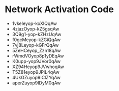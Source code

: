 # Network Activation Code
* 1vkeIeyop-koXIQqAw
* 4zjazOyop-kZ5gsqAw
* 3Q9g1-yop-kZHzUqAw
* f0gcMeyop-kZGiQqAw
* 7vj8Leyop-kGFrQqAw
* 5ZeHCeyop_Zzn18qAw
* rWmdVOyop8p1yDEqAw
* K0upp-yop9JVor0qAw
* XZ94Heyop9JVwhoqAw
* T5Z81eyop9JPiL4qAw
* 4UkGZuyop9IClZYqAw
* aperZuyop9IDyM0qAw